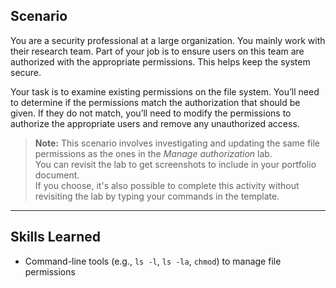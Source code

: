 ## Scenario

You are a security professional at a large organization. You mainly work with their research team. Part of your job is to ensure users on this team are authorized with the appropriate permissions. This helps keep the system secure.

Your task is to examine existing permissions on the file system. You’ll need to determine if the permissions match the authorization that should be given. If they do not match, you’ll need to modify the permissions to authorize the appropriate users and remove any unauthorized access.

> **Note:** This scenario involves investigating and updating the same file permissions as the ones in the *Manage authorization* lab.  
> You can revisit the lab to get screenshots to include in your portfolio document.  
> If you choose, it's also possible to complete this activity without revisiting the lab by typing your commands in the template.

---

## Skills Learned

-  Command-line tools (e.g., `ls -l`, `ls -la`, `chmod`) to manage file permissions
